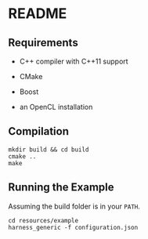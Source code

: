 # README #

## Requirements ##

- C++ compiler with C++11 support

- CMake

- Boost

- an OpenCL installation

## Compilation ##

```
mkdir build && cd build
cmake ..
make
```

## Running the Example ##

Assuming the build folder is in your `PATH`.

```
cd resources/example
harness_generic -f configuration.json
```
